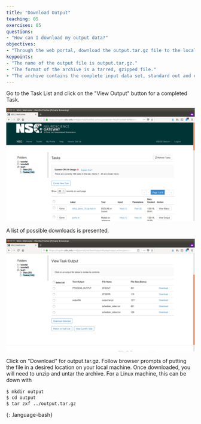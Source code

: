 ```yaml
---
title: "Download Output"
teaching: 05
exercises: 05
questions:
- "How can I download my output data?"
objectives:
- "Through the web portal, download the output.tar.gz file to the local machine."
keypoints:
- "The name of the output file is output.tar.gz."
- "The format of the archive is a tarred, gzipped file."
- "The archive contains the complete input data set, standard out and error, and working directory."
---
```


Go to the Task List and click on the "View Output" button for a completed Task.

![Image of Task List](../fig/taskspage.png)


A list of possible downloads is presented.  

![Image of Task List](../fig/taskoutputpage.png)
 
Click on "Download" for output.tar.gz.  Follow browser
prompts of putting the file in a desired location on your local machine.  Once
downloaded, you will need to unzip and untar the archive.  For a Linux machine,
this can be down with

~~~
$ mkdir output
$ cd output
$ tar zxf ../output.tar.gz
~~~
{: .language-bash}


